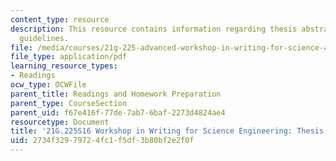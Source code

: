 ```yaml
---
content_type: resource
description: This resource contains information regarding thesis abstract preparation
  guidelines.
file: /media/courses/21g-225-advanced-workshop-in-writing-for-science-and-engineering-els-spring-2016/2734f32979724fc1f5df3b80bf2e2f0f_MIT21G_225S16_ThesisPrep.pdf
file_type: application/pdf
learning_resource_types:
- Readings
ocw_type: OCWFile
parent_title: Readings and Homework Preparation
parent_type: CourseSection
parent_uid: f67e416f-77de-7ab7-6baf-2273d4824ae4
resourcetype: Document
title: '21G.225S16 Workshop in Writing for Science Engineering: Thesis Abstract Preparation'
uid: 2734f329-7972-4fc1-f5df-3b80bf2e2f0f
---
```

